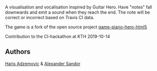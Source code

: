 A visualisation and vocalisation inspired by Guitar Hero.
Have "notes" fall downwards and emit a sound when they reach the end. The note will be
correct or incorrect based on Travis CI data.

The game is a fork of the open source project [game-piano-hero-html5](https://github.com/humbertodias/game-piano-hero-html5)

Contribution to the CI-hackathon at KTH 2019-10-14

## Authors

[Haris Adzemovic](https://github.com/HarisAdzemovic/) & [Alexander Sandor](https://github.com/JAGARNAKEN)

